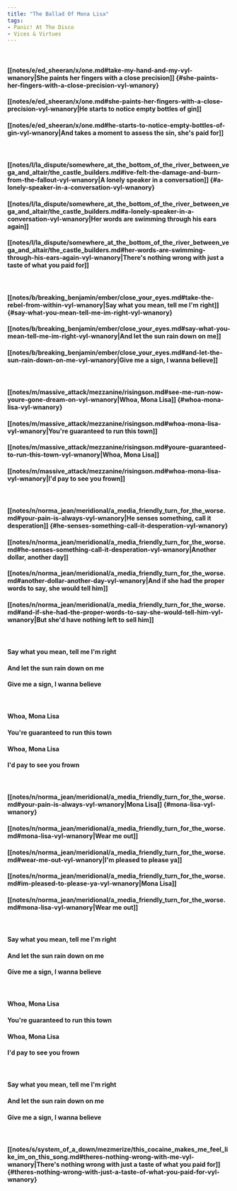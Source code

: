 ```yaml
---
title: "The Ballad Of Mona Lisa"
tags:
- Panic! At The Disco
- Vices & Virtues
---
```

&nbsp;
#### [[notes/e/ed_sheeran/x/one.md#take-my-hand-and-my-vyl-wnanory|She paints her fingers with a close precision]] {#she-paints-her-fingers-with-a-close-precision-vyl-wnanory}
#### [[notes/e/ed_sheeran/x/one.md#she-paints-her-fingers-with-a-close-precision-vyl-wnanory|He starts to notice empty bottles of gin]]
#### [[notes/e/ed_sheeran/x/one.md#he-starts-to-notice-empty-bottles-of-gin-vyl-wnanory|And takes a moment to assess the sin, she's paid for]]
&nbsp;
#### [[notes/l/la_dispute/somewhere_at_the_bottom_of_the_river_between_vega_and_altair/the_castle_builders.md#ive-felt-the-damage-and-burn-from-the-fallout-vyl-wnanory|A lonely speaker in a conversation]] {#a-lonely-speaker-in-a-conversation-vyl-wnanory}
#### [[notes/l/la_dispute/somewhere_at_the_bottom_of_the_river_between_vega_and_altair/the_castle_builders.md#a-lonely-speaker-in-a-conversation-vyl-wnanory|Her words are swimming through his ears again]]
#### [[notes/l/la_dispute/somewhere_at_the_bottom_of_the_river_between_vega_and_altair/the_castle_builders.md#her-words-are-swimming-through-his-ears-again-vyl-wnanory|There's nothing wrong with just a taste of what you paid for]]
&nbsp;
#### [[notes/b/breaking_benjamin/ember/close_your_eyes.md#take-the-rebel-from-within-vyl-wnanory|Say what you mean, tell me I'm right]] {#say-what-you-mean-tell-me-im-right-vyl-wnanory}
#### [[notes/b/breaking_benjamin/ember/close_your_eyes.md#say-what-you-mean-tell-me-im-right-vyl-wnanory|And let the sun rain down on me]]
#### [[notes/b/breaking_benjamin/ember/close_your_eyes.md#and-let-the-sun-rain-down-on-me-vyl-wnanory|Give me a sign, I wanna believe]]
&nbsp;
#### [[notes/m/massive_attack/mezzanine/risingson.md#see-me-run-now-youre-gone-dream-on-vyl-wnanory|Whoa, Mona Lisa]] {#whoa-mona-lisa-vyl-wnanory}
#### [[notes/m/massive_attack/mezzanine/risingson.md#whoa-mona-lisa-vyl-wnanory|You're guaranteed to run this town]]
#### [[notes/m/massive_attack/mezzanine/risingson.md#youre-guaranteed-to-run-this-town-vyl-wnanory|Whoa, Mona Lisa]]
#### [[notes/m/massive_attack/mezzanine/risingson.md#whoa-mona-lisa-vyl-wnanory|I'd pay to see you frown]]
&nbsp;
#### [[notes/n/norma_jean/meridional/a_media_friendly_turn_for_the_worse.md#your-pain-is-always-vyl-wnanory|He senses something, call it desperation]] {#he-senses-something-call-it-desperation-vyl-wnanory}
#### [[notes/n/norma_jean/meridional/a_media_friendly_turn_for_the_worse.md#he-senses-something-call-it-desperation-vyl-wnanory|Another dollar, another day]]
#### [[notes/n/norma_jean/meridional/a_media_friendly_turn_for_the_worse.md#another-dollar-another-day-vyl-wnanory|And if she had the proper words to say, she would tell him]]
#### [[notes/n/norma_jean/meridional/a_media_friendly_turn_for_the_worse.md#and-if-she-had-the-proper-words-to-say-she-would-tell-him-vyl-wnanory|But she'd have nothing left to sell him]]
&nbsp;
#### Say what you mean, tell me I'm right
#### And let the sun rain down on me
#### Give me a sign, I wanna believe
&nbsp;
#### Whoa, Mona Lisa
#### You're guaranteed to run this town
#### Whoa, Mona Lisa
#### I'd pay to see you frown
&nbsp;
#### [[notes/n/norma_jean/meridional/a_media_friendly_turn_for_the_worse.md#your-pain-is-always-vyl-wnanory|Mona Lisa]] {#mona-lisa-vyl-wnanory}
#### [[notes/n/norma_jean/meridional/a_media_friendly_turn_for_the_worse.md#mona-lisa-vyl-wnanory|Wear me out]]
#### [[notes/n/norma_jean/meridional/a_media_friendly_turn_for_the_worse.md#wear-me-out-vyl-wnanory|I'm pleased to please ya]]
#### [[notes/n/norma_jean/meridional/a_media_friendly_turn_for_the_worse.md#im-pleased-to-please-ya-vyl-wnanory|Mona Lisa]]
#### [[notes/n/norma_jean/meridional/a_media_friendly_turn_for_the_worse.md#mona-lisa-vyl-wnanory|Wear me out]]
&nbsp;
#### Say what you mean, tell me I'm right
#### And let the sun rain down on me
#### Give me a sign, I wanna believe
&nbsp;
#### Whoa, Mona Lisa
#### You're guaranteed to run this town
#### Whoa, Mona Lisa
#### I'd pay to see you frown
&nbsp;
#### Say what you mean, tell me I'm right
#### And let the sun rain down on me
#### Give me a sign, I wanna believe
&nbsp;
#### [[notes/s/system_of_a_down/mezmerize/this_cocaine_makes_me_feel_like_im_on_this_song.md#theres-nothing-wrong-with-me-vyl-wnanory|There's nothing wrong with just a taste of what you paid for]] {#theres-nothing-wrong-with-just-a-taste-of-what-you-paid-for-vyl-wnanory}
